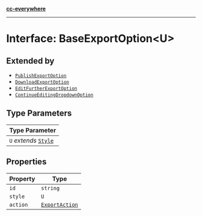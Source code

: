 [**cc-everywhere**](../../../../../index.md)

***

# Interface: BaseExportOption<U\>

## Extended by

- [`PublishExportOption`](publish-export-option.md)
- [`DownloadExportOption`](download-export-option.md)
- [`EditFurtherExportOption`](edit-further-export-option.md)
- [`ContinueEditingDropdownOption`](continue-editing-dropdown-option.md)

## Type Parameters

| Type Parameter |
| ------ |
| `U` *extends* [`Style`](style.md) |

## Properties

| Property | Type |
| ------ | ------ |
| `id` | `string` |
| `style` | `U` |
| `action` | [`ExportAction`](../type-aliases/export-action.md) |
